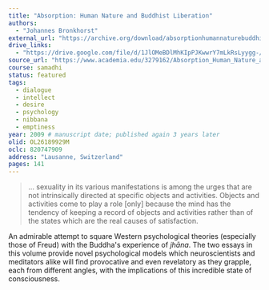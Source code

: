 ```yaml
---
title: "Absorption: Human Nature and Buddhist Liberation"
authors:
  - "Johannes Bronkhorst"
external_url: "https://archive.org/download/absorptionhumannaturebuddhistliberationjohannesbronkhorst_919_b/Absorption%20Human%20Nature%20%26%20Buddhist%20Liberation%20Johannes%20Bronkhorst.pdf"
drive_links:
  - "https://drive.google.com/file/d/1JlOMeBDlMhKIpPJKwwrY7mLkRsLyygg-/view?usp=drivesdk"
source_url: "https://www.academia.edu/3279162/Absorption_Human_Nature_and_Buddhist_Liberation"
course: samadhi
status: featured
tags:
  - dialogue
  - intellect
  - desire
  - psychology
  - nibbana
  - emptiness
year: 2009 # manuscript date; published again 3 years later
olid: OL26189929M
oclc: 820747909
address: "Lausanne, Switzerland"
pages: 141
---
```


> ... sexuality in its various manifestations is among the urges that are not intrinsically directed at specific objects and activities.
Objects and activities come to play a role [only] because the mind has the tendency of keeping a record of objects and activities rather than of the states which are the real causes of satisfaction.

An admirable attempt to square Western psychological theories (especially those of Freud) with the Buddha's experience of *jhāna*.
The two essays in this volume provide novel psychological models which neuroscientists and meditators alike will find provocative and even revelatory as they grapple, each from different angles, with the implications of this incredible state of consciousness.
